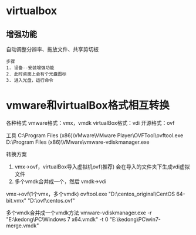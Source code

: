 # virtualbox 
## 增强功能
自动调整分辨率、拖放文件、共享剪切板
```
步骤
1. 设备--安装增强功能
2. 此时桌面上会有个光盘图标
3. 进入光盘，运行命令
```

# vmware和virtualBox格式相互转换


各种格式
vmware格式：vmx，vmdk
virtualBox格式：vdi
开源格式：ovf

工具
C:\Program Files (x86)\VMware\VMware Player\OVFTool\ovftool.exe
D:\Program Files (x86)\VMware\vmware-vdiskmanager.exe

转换方案
1. vmx->ovf，virtualBox导入虚拟机ovf(推荐)
    会在导入的文件夹下生成vdi虚拟文件
2. 多个vmdk合并成一个，然后 vmdk->vdi


vmx->ovf(1个vmx，多个vmdk)
ovftool.exe "D:\centos_original\CentOS 64-bit.vmx" "D:\ovf\centos.ovf"

多个vmdk合并成一个vmdk方法
vmware-vdiskmanager.exe -r "E:\kedong\PC\Windows 7 x64.vmdk" -t 0 "E:\kedong\PC\win7-merge.vmdk"

